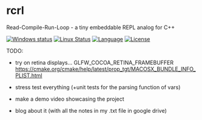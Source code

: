 # rcrl
Read-Compile-Run-Loop - a tiny embeddable REPL analog for C++

[![Windows status](https://ci.appveyor.com/api/projects/status/fp0sqit57eorgswb/branch/master?svg=true)](https://ci.appveyor.com/project/onqtam/rcrl/branch/master)
[![Linux Status](https://travis-ci.org/onqtam/rcrl.svg?branch=master)](https://travis-ci.org/onqtam/rcrl)
[![Language](https://img.shields.io/badge/language-C++-blue.svg)](https://isocpp.org/)
[![License](http://img.shields.io/badge/license-MIT-blue.svg)](http://opensource.org/licenses/MIT)

TODO:

- try on retina displays...
    GLFW_COCOA_RETINA_FRAMEBUFFER
    https://cmake.org/cmake/help/latest/prop_tgt/MACOSX_BUNDLE_INFO_PLIST.html

- stress test everything (+unit tests for the parsing function of vars)
- make a demo video showcasing the project
- blog about it (with all the notes in my .txt file in google drive)
